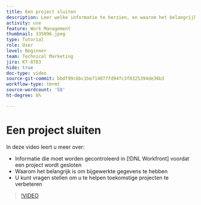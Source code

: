 ```yaml
---
title: Een project sluiten
description: Leer welke informatie te herzien, en waarom het belangrijk is om bijgewerkte gegevens, in een project te hebben alvorens het in  [!DNL &#x200B; Workfront] te sluiten.
activity: use
feature: Work Management
thumbnail: 335096.jpeg
type: Tutorial
role: User
level: Beginner
team: Technical Marketing
jira: KT-8783
hide: true
doc-type: video
source-git-commit: bbdf99c6bc1be714077fd94fc3f8325394de36b3
workflow-type: tm+mt
source-wordcount: '58'
ht-degree: 0%

---
```


# Een project sluiten

In deze video leert u meer over:

* Informatie die moet worden gecontroleerd in [!DNL Workfront] voordat een project wordt gesloten
* Waarom het belangrijk is om bijgewerkte gegevens te hebben
* U kunt vragen stellen om u te helpen toekomstige projecten te verbeteren

>[!VIDEO](https://video.tv.adobe.com/v/3445469/?quality=12&learn=on&enablevpops=1&captions=dut)

<!--
This video is confusing. We have heard multiple complaints that it doesn't show how to actually change the project to Complete. "Change the project status to complete" covers the same material in more depth and clarity, so we've removed this tutorial from the TOC and redirected it's URL to point to "Change the project status to complete".
-->

